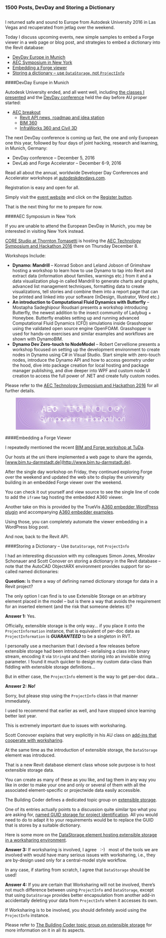 <head>
<meta http-equiv="Content-Type" content="text/html; charset=utf-8">
<link rel="stylesheet" type="text/css" href="bc.css">
<script src="run_prettify.js" type="text/javascript"></script>
<!--
<script src="https://google-code-prettify.googlecode.com/svn/loader/run_prettify.js" type="text/javascript"></script>
-->
</head>

<!---

Caroline Ward  FW: Autodesk® Developer News - special DevDays edition 

1500 Posts DevDay and Storing a Dictionary #RevitAPI @AutodeskRevit #aec #bim #dynamobim @AutodeskForge #DevLab @TT_CORE

Welcome to The Building Coder post number 1500! I returned safe and sound to Europe from Autodesk University 2016 in Las Vegas and recuperated from jetlag over the weekend. Today I discuss upcoming events, new simple samples to embed a Forge viewer in a web page or blog post, and strategies to embed a dictionary into the Revit database
&ndash; DevDay Europe in Munich
&ndash; AEC Symposium in New York
&ndash; Embedding a Forge viewer
&ndash; Storing a dictionary in the Revit database...

-->

### 1500 Posts, DevDay and Storing a Dictionary

<h2>
<script language="JavaScript1.2">
/* Neon Lights Text By JavaScript Kit (http://javascriptkit.com) */

var message="Welcome to The Building Coder post number 1500!"
var neonbasecolor="gray"
var neontextcolor="orange"
var flashspeed=100 // milliseconds

///No need to edit below this line/////

var n=0
if (document.all||document.getElementById){
document.write('')
for (m=0;m<message.length;m++)
document.write('<span id="neonlight'+m+'">'+message.charAt(m)+'</span>')
document.write('')
}
else
document.write(message)
function crossref(number){
var crossobj=document.all? eval("document.all.neonlight"+number) : document.getElementById("neonlight"+number)
return crossobj
}

function neon(){
  //Change all letters to base color
  if (n==0){
  for (m=0;m<message.length;m++)
  //eval("document.all.neonlight"+m).style.color=neonbasecolor
  crossref(m).style.color=neonbasecolor
}

//cycle through and change individual letters to neon color
crossref(n).style.color=neontextcolor

if (n<message.length-1)
n++
else{
n=0
clearInterval(flashing)
setTimeout("beginneon()",1500)
return
}
}

function beginneon(){
  if (document.all||document.getElementById)
  flashing=setInterval("neon()",flashspeed)
}

beginneon()
</script>
</h2>

I returned safe and sound to Europe from Autodesk University 2016 in Las Vegas and recuperated from jetlag over the weekend.

Today I discuss upcoming events, new simple samples to embed a Forge viewer in a web page or blog post, and strategies to embed a dictionary into the Revit database:

- [DevDay Europe in Munich](#2)
- [AEC Symposium in New York](#3)
- [Embedding a Forge viewer](#4)
- [Storing a dictionary &ndash; use `DataStorage`, not `ProjectInfo`](#5)


####<a name="2"></a>DevDay Europe in Munich

Autodesk University ended, and all went well,
including [the classes I presented](http://thebuildingcoder.typepad.com/blog/2016/10/au-revit-20171-and-rex-freezedrawing.html#2) and
the [DevDay conference](http://thebuildingcoder.typepad.com/blog/2016/11/devday-conference-at-autodesk-university.html) held
the day before AU proper started:

- [AEC breakout](http://thebuildingcoder.typepad.com/blog/2016/11/devday-conference-at-autodesk-university.html#3)
    - [Revit API news, roadmap and idea station](http://thebuildingcoder.typepad.com/blog/2016/11/devday-conference-at-autodesk-university.html#4)
    - [BIM 360](http://thebuildingcoder.typepad.com/blog/2016/11/devday-conference-at-autodesk-university.html#5)
    - [InfraWorks 360 and Civil 3D](http://thebuildingcoder.typepad.com/blog/2016/11/devday-conference-at-autodesk-university.html#6)

The next DevDay conference is coming up fast, the one and only European one this year, followed by four days of joint hacking, research and learning, in Munich, Germany:

- DevDay conference &ndash; December 5, 2016
- DevLab and Forge Accelerator &ndash; December 6-9, 2016

Read all about the annual, worldwide Developer Day Conferences and Accelerator workshops
at [autodeskdevdays.com](http://autodeskdevdays.com).

Registration is easy and open for all.

Simply visit the [event website](http://autodeskdevdays.com) and click on
the [Register button](http://autodeskdevdays.com/register).

That is the next thing for me to prepare for now.


####<a name="3"></a>AEC Symposium in New York

If you are unable to attend the European DevDay in Munich, you may be interested in visiting New York instead.

[CORE Studio at Thornton Tomasetti](http://core.thorntontomasetti.com) is hosting
the [AEC Technology Symposium and Hackathon 2016](http://core.thorntontomasetti.com/event/aec-technology-symposium-and-hackathon-2016) there
on Thursday December 8.

Workshops Include:

- **Dynamo: Mandrill** &ndash; Konrad Sobon and Leland Jobson of Grimshaw hosting a workshop to learn how to use Dynamo to tap into Revit and extract data (information about families, warnings etc.) from it and a data visualization plug-in called Mandrill to generate charts and graphs, advanced list management techniques, formatting data to create  visualizations, tell stories and combine them into a report page that can be printed and linked into your software (InDesign, Illustrator, Word etc.)
- **An introduction to Computational Fluid Dynamics with Butterfly** &ndash; Mostapha Sadeghipour Roudsari presents a workshop introducing Butterfly, the newest addition to the insect community of Ladybug + Honeybee. Butterfly enables setting up and running advanced Computational Fluid Dynamics (CFD) simulations inside Grasshopper using the validated open source engine OpenFOAM. Grasshopper is used for hands-on exercises and similar examples and workflows are shown with DynamoBIM.
- **Dynamo Dev Zero-touch to NodeModel** &ndash; Robert Cervellione presents a workshop focused on setting up the development environment to create nodes in Dynamo using C# in Visual Studio. Start simple with zero-touch nodes,  introduce the Dynamo API and how to access geometry under the hood, dive into package creation for local hosting and package manager publishing, and dive deeper into WPF and custom node UI creation to access the full power of .NET and create fully custom nodes.

Please refer to
the [AEC Technology Symposium and Hackathon 2016](http://core.thorntontomasetti.com/event/aec-technology-symposium-and-hackathon-2016) for
all further details.

<center>
<img src="img/2016-12_core_tt_aec_symposium.jpg" alt="AEC Symposium" width="436">
</center>


####<a name="4"></a>Embedding a Forge Viewer

I repeatedly mentioned
the recent [BIM and Forge workshop at TuDa](http://thebuildingcoder.typepad.com/blog/2016/11/bimtuda-devdays-forge-news-and-more-events.html).

Our hosts at the uni there implemented a web page to share the agenda, [www.bim.tu-darmstadt.de](http://www.bim.tu-darmstadt.de).

After the single day workshop on Friday, they continued exploring Forge over the weekend and updated the web site to display the university building in an embedded Forge viewer over the weekend.

You can check it out yourself and view source to see the single line of code to add the `iframe` tag hosting the embedded A360 viewer.

Another take on this is provided by the
TrueVis [A360 embedder WordPress plugin](http://truevis.com/a360-embedder-wordpress-plugin) and 
accompanying [A360 embedder examples](http://truevis.com/a360-embedder-examples).

Using those, you can completely automate the viewer embedding in a WordPress blog post.

And now, back to the Revit API.


####<a name="5"></a>Storing a Dictionary &ndash; Use `DataStorage`, not `ProjectInfo`

I had an interesting discussion with my colleagues Simon Jones, Miroslav Schonauer and Scott Conover on storing a dictionary in the Revit database &ndash; note that the AutoCAD ObjectARX environment provides support for so-called named dictionaries:

**Question:** Is there a way of defining named dictionary storage for data in a Revit project?
 
The only option I can find is to use Extensible Storage on an arbitrary element placed in the model &ndash; but is there a way that avoids the requirement for an inserted element (and the risk that someone deletes it)?

**Answer 1:** Yes.
 
Officially, extensible storage is the only way... if you place it onto the `ProjectInformation` instance, that is equivalent of per-doc data as `ProjectInformation` is <b><i>GUARANTEED</i></b> to be a singleton in RVT.
 
I personally use a mechanism that I devised a few releases before extensible storage had been introduced &ndash; serialising a class into binary stream, encoding it via `String64` and then storing into an invisible string parameter. I found it much quicker to design my custom data-class than fiddling with extensible storage definitions…
 
But in either case, the `ProjectInfo` element is the way to get per-doc data…

**Answer 2:** <b><i>No!</i></b>

Sorry, but please stop using the `ProjectInfo` class in that manner immediately.
 
I used to recommend that earlier as well, and have stopped since learning better last year.
 
This is extremely important due to issues with worksharing.
 
Scott Conovoer explains that very explicitly in his AU class on [add-ins that cooperate with worksharing](http://thebuildingcoder.typepad.com/blog/2014/10/worksharing-and-duplicating-element-geometry.html#2).
 
At the same time as the introduction of extensible storage, the `DataStorage` element was introduced.
 
That is a new Revit database element class whose sole purpose is to host extensible storage data.
 
You can create as many of these as you like, and tag them in any way you like in order to make your one and only or several of them with all the associated element-specific or projectwide data easily accessible.
 
The Building Coder defines a dedicated topic group on [extensible storage](http://thebuildingcoder.typepad.com/blog/about-the-author.html#5.23).

One of its entries actually points to a discussion quite similar tpo what you are asking for,
[named GUID storage for project identification](http://thebuildingcoder.typepad.com/blog/2016/04/named-guid-storage-for-project-identification.html).
All you would need to do to adapt it to your requirements would be to replace the GUID that is stores by a suitable dictionary.

Here is some more on
the [DataStorage element hosting extensible storage in a worksharing environment](http://thebuildingcoder.typepad.com/blog/2015/02/extensible-storage-in-a-worksharing-environment.html).

**Answer 3:** If worksharing is involved, I agree &nbsp; :-) &nbsp; most of the tools we are involved with would have many serious issues with worksharing, i.e., they are by-design used only for a central-model style workflow.

In any case, if starting from scratch, I agree that `DataStorage` should be used!

**Answer 4:** If you are certain that Worksharing will not be involved, there’s not much difference between using `ProjectInfo` and `DataStorage`, except that using `DataStorage` provides better encapsulation from another add-in accidentally deleting your data from `ProjectInfo` when it accesses its own.
 
If Worksharing is to be involved, you should definitely avoid using the `ProjectInfo` instance.

Please refer to [The Building Coder topic group on extensible storage](http://thebuildingcoder.typepad.com/blog/about-the-author.html#5.23) for more information on it in all its aspects.


